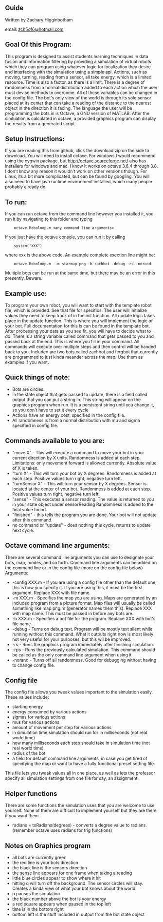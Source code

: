 Guide
------------------------------------------
Written by Zachary Higginbotham  

email: zch5of6@hotmail.com


Goal Of this Program:
--------------------
This program is designed to assist students learning techniques in data fusion and information filtering
by providing a simulation of virtual robots which they can program using whatever logic for localization they desire and interfacing
with the simulation using a simple api. Actions, such as moving, turning, reading from a sensor, all take energy, which is a limited resource. Time is also a factor, as there is a limit.
There is a degree of randomness from a normal distribution added to each action which the user must devise methods to overcome. All of these variables can be changed in the config file.
The bot's only view of the world is through its sole sensor placed at its center that can take a reading of the distance to the nearest object in the direction it is facing.
The language the user will be programming the bots in is Octave, a GNU version of MATLAB.
After the simluation is calculated in octave, a provided graphics program can display the results from a generated script.

Setup Instructions:
--------------------
If you are reading this from github, click the download zip on the side to download.
You will need to install octave. For windows I would recommend using the cygwin package, but http://octave.sourceforge.net/ also has installers for windows and mac.
I know it works on octave 3.6.4 through 3.8. I don't know any reason it wouldn't work on other versions though.
For Linux, its a bit more complicated, but can be found by googling.
You will also need to have java runtime environment installed, which many people probably already do.

To run:
-------
If you can run octave from the command line however you installed it, you run it by navigating to this folder and typing
```
    octave Roboloop.m <any command line arguments>
```
If you jsut have the octave console, you can run it by calling
```
    system("XXX")
```
where xxx is the above code.
An example complete exection line might be:
```
    octave Roboloop.m  -m starmap.png -b zachbot -debug -rs -norand
```
Multiple bots can be run at the same time, but there may be an error in this presently. Beware.


Example use:
---------------
To program your own robot, you will want to start with the template robot file, which is provided. See that file for specifics.
The user will initialize values they need to keep track of in the init function.
All update logic takes place in the update function. This is where you will implement the logic of your bot.
Full documentation for this is can be found in the template bot.
After processing your data as you see fit, you will have to decide what to do. 
There is a string variable called command that gets passed to you and passed back at the end.
This is where you fill in your command.
All commands will execute over multiple steps and then control will be handed back to you.
Included are two bots called zachbot and fergbot that currently are programmed to just kinda meander across the map.
Use them as examples if you want.



Quick things of note:
---------------------
* Bots are circles. 
* In the state object that gets passed to update, there is a field called output that you can put a string in.
  This string will appear on the graphics program when run. It is a persistent string until you change it, so you don't have to set it every cycle
* Actions have an energy cost, specified in the config file.
* All randomness is from a normal distribution with mu and sigma specified in config file.
  
  
Commands available to you are:
------------------------------
* "move X" - This will execute a command to move your bot in your current direction by X units.
			 Randomness is added at each step.
			 Limitations: only movement forward is allowed currently. Absolute value of X is taken.
* "turn X" - This will turn your bot by X degrees. 
			 Randomness is added at each step.
			 Positive values turn right, negative turn left.
* "turnSensor X" - This will turn your sensor by X degrees. Sensor is located at the center of your bot.
					Randomness is added at each step.
				   Positive values turn right, negative turn left.
* "sense" - This executes a sensor reading. The value is returned to you in your state object under sensorReading
			Randomness is added to the final value found.
* "finished" - this tells the program you are done. Your bot will not update after this command.
* no command or "update" - does nothing this cycle, returns to update next cycle.
  
  
Octave command line arguments:
------------------------------
There are several command line arguments you can use to designate your bots, map, modes, and so forth.
Command line arguments can be added on the command line or in the config file (more on the config file below)
Arguments:
* -config XXX.m - If you are using a config file other than the default one, this is how you specify it.
				  If you are using this, it must be the first argument. Replace XXX with file name.
* -m XXX.m	- Specifies the map you are using. Maps are generated by an included program from a picture format.
			  Map files will usually be called something like map.png.m (generator names them this).
			  Replace XXX with map name.
			  This must be passed in before any bots are.
* -b XXX.m	- Specifies a bot file for the program. Replace XXX with bot's file name
* -debug 	- Turns on debug text. Program will be mostly text silent while running without this command.
			  What it outputs right now is most likely not very useful for your purposes, but this wil be improved.
* -rs		- Runs the graphics program immediately after finishing simulation.
* -rps		- Runs the previously calculated simulation. This command should be called as the only command line argument when using it
* -norand	- Turns off all randomness. Good for debugging without having to change config file.


Config file
-----------
The config file allows you tweak values important to the simulation easily.
These values include:
* starting energy
* energy consumed by various actions
* sigmas for various actions
* mus for various actions
* amount of movement per step for various actions
* in simulation time simulation should run for in milliseconds (not real world time)
* how many milliseconds each step should take in simulation time (not real world time)
* radius of the bot
* a field for default command line arguments, in case you get tired of specifying the map or want to have a fully functional preset setting file.

This file lets you tweak values all in one place, as well as lets the professor specify all simulation settings from one file for say, an assignment.


Helper functions
----------------
There are some functions the simulation uses that you are welcome to use yourself. None of them are difficult to implement yourself but they are there if you want them.
* radians = toRadians(degrees) - converts a degree value to radians. (remember octave uses radians for trig functions)

Notes on Graphics program
-------------------------
* all bots are currently green
* the red line is your bots direction
* the black line is the sensors direction
* the sense line appears for one frame when taking a reading
* little blue circles appear to show where it hit
* hitting q will turn off the background. The sensor circles will stay. Creates a kinda view of what your bot knows about the world
* p pauses the simulation.
* the black number above the bot is your energy
* a red square appears when paused in the top left
* time is in the bottom right
* bottom left is the stuff included in output from the bot state object